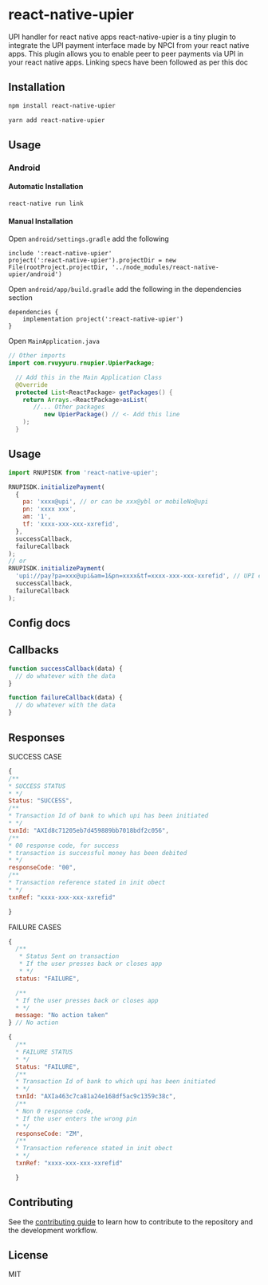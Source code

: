 # react-native-upier

UPI handler for react native apps
react-native-upier is a tiny plugin to integrate the UPI payment interface made by NPCI from your react native apps. This plugin allows you to enable peer to peer payments via UPI in your react native apps. Linking specs have been followed as per this doc

## Installation

```sh
npm install react-native-upier

```

```sh
yarn add react-native-upier

```

## Usage

### Android

#### Automatic Installation

```
react-native run link
```

#### Manual Installation

Open `android/settings.gradle` add the following

```
include ':react-native-upier'
project(':react-native-upier').projectDir = new File(rootProject.projectDir, '../node_modules/react-native-upier/android')

```

Open `android/app/build.gradle` add the following in the dependencies section

```
dependencies {
    implementation project(':react-native-upier')
}
```

Open `MainApplication.java`

```java
// Other imports
import com.rvuyyuru.rnupier.UpierPackage;

  // Add this in the Main Application Class
  @Override
  protected List<ReactPackage> getPackages() {
    return Arrays.<ReactPackage>asList(
       //... Other packages
          new UpierPackage() // <- Add this line
    );
  }
```

## Usage

```javascript
import RNUPISDK from 'react-native-upier';

RNUPISDK.initializePayment(
  {
    pa: 'xxxx@upi', // or can be xxx@ybl or mobileNo@upi
    pn: 'xxxx xxx',
    am: '1',
    tf: 'xxxx-xxx-xxx-xxrefid',
  },
  successCallback,
  failureCallback
);
// or
RNUPISDK.initializePayment(
  'upi://pay?pa=xxx@upi&am=1&pn=xxxx&tf=xxxx-xxx-xxx-xxrefid', // UPI encodedURI string
  successCallback,
  failureCallback
);
```

## Config docs

## Callbacks

```javascript
function successCallback(data) {
  // do whatever with the data
}

function failureCallback(data) {
  // do whatever with the data
}
```

## Responses

SUCCESS CASE

```javascript
{
/**
* SUCCESS STATUS
* */
Status: "SUCCESS",
/**
* Transaction Id of bank to which upi has been initiated
* */
txnId: "AXId8c71205eb7d459889bb7018bdf2c056",
/**
* 00 response code, for success
* transaction is successful money has been debited
* */
responseCode: "00",
/**
* Transaction reference stated in init obect
* */
txnRef: "xxxx-xxx-xxx-xxrefid"

}
```

FAILURE CASES

```javascript
{
  /**
   * Status Sent on transaction
   * If the user presses back or closes app
   * */
  status: "FAILURE",

  /**
  * If the user presses back or closes app
  * */
  message: "No action taken"
} // No action
```

```javascript
{
  /**
  * FAILURE STATUS
  * */
  Status: "FAILURE",
  /**
  * Transaction Id of bank to which upi has been initiated
  * */
  txnId: "AXIa463c7ca81a24e168df5ac9c1359c38c",
  /**
  * Non 0 response code,
  * If the user enters the wrong pin
  * */
  responseCode: "ZM",
  /**
  * Transaction reference stated in init obect
  * */
  txnRef: "xxxx-xxx-xxx-xxrefid"

  }
```

## Contributing

See the [contributing guide](CONTRIBUTING.md) to learn how to contribute to the repository and the development workflow.

## License

MIT

